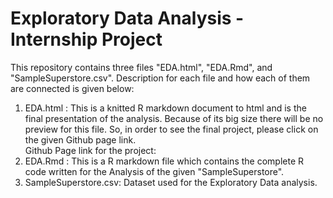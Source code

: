 # Exploratory Data Analysis - Internship Project  
This repository contains three files "EDA.html", "EDA.Rmd", and "SampleSuperstore.csv". Description for each file and how each of them are connected is given below:  
1. EDA.html : This is a knitted R markdown document to html and is the final presentation of the analysis. Because of its big size there will be no preview for this file. So, in order to see the final project, please click on the given Github page link.  
Github Page link for the project:   
2. EDA.Rmd : This is a R markdown file which contains the complete R code written for the Analysis of the given "SampleSuperstore".  
3. SampleSuperstore.csv: Dataset used for the Exploratory Data analysis.
